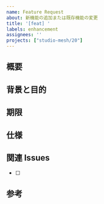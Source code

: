 ```yaml
---
name: Feature Request
about: 新機能の追加または既存機能の変更
title: '[feat] '
labels: enhancement
assignees: ''
projects: ["studio-mesh/20"]
---
```


## 概要


## 背景と目的


## 期限


## 仕様


## 関連 Issues

- [ ]

## 参考
